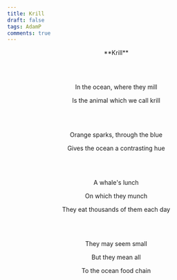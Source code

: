 ```yaml
---
title: Krill
draft: false
tags: AdamP
comments: true
---
```


<center>**Krill**

<br></br>

In the ocean, where they mill

Is the animal which we call krill

<br></br>

Orange sparks, through the blue

Gives the ocean a contrasting hue

<br></br>

A whale's lunch

On which they munch

They eat thousands of them each day

<br></br>

They may seem small

But they mean all

To the ocean food chain</center>
